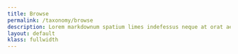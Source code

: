 ```yaml
---
title: Browse
permalink: /taxonomy/browse
description: Lorem markdownum spatium limes indefessus neque at orat aestuat
layout: default
klass: fullwidth
---
```


<!--react and gbif component-->
<script src="https://unpkg.com/react@16/umd/react.production.min.js"></script>
<script src="https://unpkg.com/react-dom@16/umd/react-dom.production.min.js"></script>

<script src="https://cdn.jsdelivr.net/gh/CatalogueOfLife/portal-components@{{site.col.version}}/umd/col-browser.min.js" ></script>

<div id="tree"></div>

<script>
'use strict';
const e = React.createElement;
class Tree extends React.Component {

    render() {

      return e(
        ColBrowser.Tree,
        { 
          catalogueKey: '{{site.col.catalogueKey}}',
          pathToTree: '/taxonomy/browse',
          pathToSearch: '/taxonomy/search',
          pathToTaxon: '/taxonomy/taxon/',
          defaultTaxonKey: '{{site.col.defaultTaxonKey}}',
          citation: 'top'
        }
      );
    }
  }

const domContainer = document.querySelector('#tree');
ReactDOM.render(e(Tree), domContainer);
</script>
